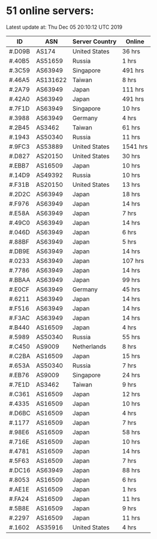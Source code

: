 # 51 online servers:

Latest update at: Thu Dec 05 20:10:12 UTC 2019

| ID | ASN | Server Country | Online |
| -- | --- | -------------- | ------ |
| #.D09B | AS174 | United States | 36 hrs |
| #.40B5 | AS51659 | Russia | 1 hrs |
| #.3C59 | AS63949 | Singapore | 491 hrs |
| #.46A5 | AS131622 | Taiwan | 8 hrs |
| #.2A79 | AS63949 | Japan | 111 hrs |
| #.42A0 | AS63949 | Japan | 491 hrs |
| #.7F1D | AS63949 | Singapore | 10 hrs |
| #.3988 | AS63949 | Germany | 4 hrs |
| #.2B45 | AS3462 | Taiwan | 61 hrs |
| #.1943 | AS50340 | Russia | 11 hrs |
| #.9FC3 | AS53889 | United States | 1541 hrs |
| #.D827 | AS20150 | United States | 30 hrs |
| #.EBB7 | AS16509 | Japan | 10 hrs |
| #.14D9 | AS49392 | Russia | 10 hrs |
| #.F31B | AS20150 | United States | 13 hrs |
| #.2D2C | AS63949 | Japan | 18 hrs |
| #.F976 | AS63949 | Japan | 14 hrs |
| #.E58A | AS63949 | Japan | 7 hrs |
| #.49C0 | AS63949 | Japan | 14 hrs |
| #.046D | AS63949 | Japan | 6 hrs |
| #.88BF | AS63949 | Japan | 5 hrs |
| #.DB9E | AS63949 | Japan | 14 hrs |
| #.0233 | AS63949 | Japan | 107 hrs |
| #.7786 | AS63949 | Japan | 14 hrs |
| #.BBAA | AS63949 | Japan | 99 hrs |
| #.E0CF | AS63949 | Germany | 45 hrs |
| #.6211 | AS63949 | Japan | 14 hrs |
| #.F516 | AS63949 | Japan | 14 hrs |
| #.F3AC | AS63949 | Japan | 14 hrs |
| #.B440 | AS16509 | Japan | 4 hrs |
| #.5989 | AS50340 | Russia | 55 hrs |
| #.C450 | AS9009 | Netherlands | 8 hrs |
| #.C2BA | AS16509 | Japan | 15 hrs |
| #.653A | AS50340 | Russia | 7 hrs |
| #.EB76 | AS9009 | Singapore | 24 hrs |
| #.7E1D | AS3462 | Taiwan | 9 hrs |
| #.C361 | AS16509 | Japan | 12 hrs |
| #.4335 | AS16509 | Japan | 10 hrs |
| #.D6BC | AS16509 | Japan | 4 hrs |
| #.1177 | AS16509 | Japan | 7 hrs |
| #.98E6 | AS16509 | Japan | 58 hrs |
| #.716E | AS16509 | Japan | 10 hrs |
| #.4781 | AS16509 | Japan | 14 hrs |
| #.5F63 | AS16509 | Japan | 7 hrs |
| #.DC16 | AS63949 | Japan | 88 hrs |
| #.8053 | AS16509 | Japan | 6 hrs |
| #.AE1E | AS16509 | Japan | 1 hrs |
| #.FA24 | AS16509 | Japan | 11 hrs |
| #.5B8E | AS16509 | Japan | 9 hrs |
| #.2297 | AS16509 | Japan | 11 hrs |
| #.1602 | AS35916 | United States | 4 hrs |

